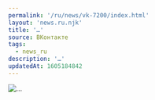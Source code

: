 ```yaml
---
permalink: '/ru/news/vk-7200/index.html'
layout: 'news.ru.njk'
title: '…'
source: ВКонтакте
tags:
  - news_ru
description: '…'
updatedAt: 1605184842
---
```

![…](https://sun9-8.userapi.com/dR3PYL-JqFIsh_N2hRrgmtOuBFRMS7ffLmzE4A/Itbjjsn8lB0.jpg)

